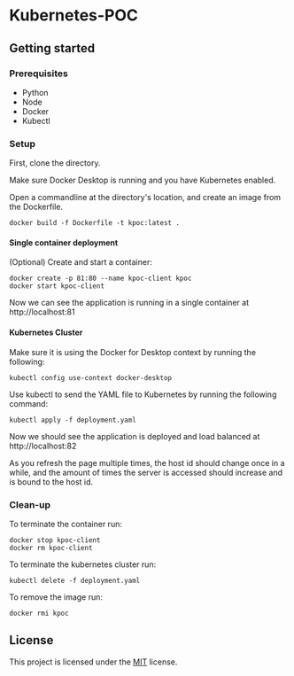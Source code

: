 # Kubernetes-POC

## Getting started

### Prerequisites

- Python
- Node
- Docker
- Kubectl

### Setup

First, clone the directory.

Make sure Docker Desktop is running and you have Kubernetes enabled.

Open a commandline at the directory's location, and create an image from the Dockerfile.

```commandline
docker build -f Dockerfile -t kpoc:latest .
```

#### Single container deployment

(Optional) Create and start a container:
```commandline
docker create -p 81:80 --name kpoc-client kpoc
docker start kpoc-client
```

Now we can see the application is running in a single container at http://localhost:81

#### Kubernetes Cluster

Make sure it is using the Docker for Desktop context by running the following:
```commandline
kubectl config use-context docker-desktop
```

Use kubectl to send the YAML file to Kubernetes by running the following command:
```commandline
kubectl apply -f deployment.yaml
```

Now we should see the application is deployed and load balanced at http://localhost:82

As you refresh the page multiple times, the host id should change once in a while, and the amount of times the server is accessed should increase and is bound to the host id.

### Clean-up

To terminate the container run:
```commandline
docker stop kpoc-client
docker rm kpoc-client
```

To terminate the kubernetes cluster run:
```commandline
kubectl delete -f deployment.yaml
```

To remove the image run:
```commandline
docker rmi kpoc
```

## License

This project is licensed under the [MIT](https://opensource.org/licenses/MIT) license.
